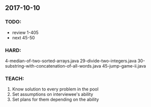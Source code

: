 ## 2017-10-10

### TODO:
- review 1-405
- next 45-50

### HARD:
4-median-of-two-sorted-arrays.java
29-divide-two-integers.java
30-substring-with-concatenation-of-all-words.java
45-jump-game-ii.java

### TEACH:
1. Know solution to every problem in the pool
2. Set assumptions on interviewee's ability
3. Set plans for them depending on the ability
